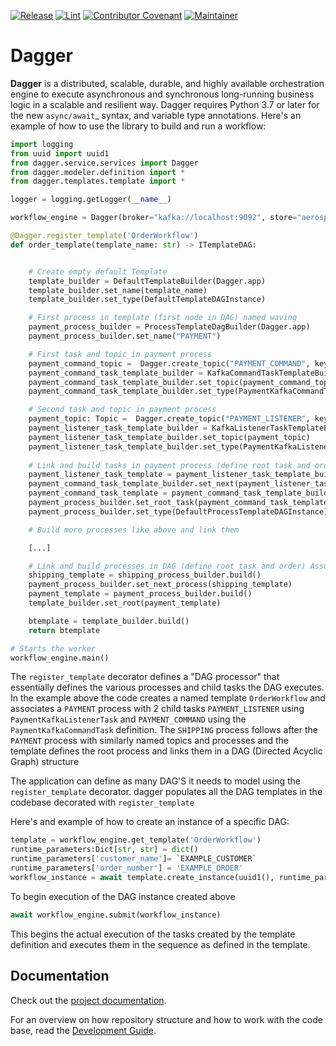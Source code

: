 [![Release](https://img.shields.io/github/v/release/wayfair-incubator/dagger?display_name=tag)](CHANGELOG.md)
[![Lint](https://github.com/wayfair-incubator/dagger/actions/workflows/lint.yml/badge.svg?branch=main)](https://github.com/wayfair-incubator/dagger/actions/workflows/lint.yml)
[![Contributor Covenant](https://img.shields.io/badge/Contributor%20Covenant-2.0-4baaaa.svg)](CODE_OF_CONDUCT.md)
[![Maintainer](https://img.shields.io/badge/Maintainer-Wayfair-7F187F)](https://wayfair.github.io)

# Dagger

**Dagger** is a distributed, scalable, durable, and highly available orchestration engine to execute asynchronous and
synchronous long-running business logic in a scalable and resilient way.
Dagger requires Python 3.7 or later for the new `async/await`_ syntax, and variable type annotations.
Here's an example of how to use the library to build and run a workflow:

```python
import logging
from uuid import uuid1
from dagger.service.services import Dagger
from dagger.modeler.definition import *
from dagger.templates.template import *

logger = logging.getLogger(__name__)

workflow_engine = Dagger(broker="kafka://localhost:9092", store="aerospike://", datadir="/tmp/data/")

@Dagger.register_template('OrderWorkflow')
def order_template(template_name: str) -> ITemplateDAG:


    # Create empty default Template
    template_builder = DefaultTemplateBuilder(Dagger.app)
    template_builder.set_name(template_name)
    template_builder.set_type(DefaultTemplateDAGInstance)

    # First process in template (first node in DAG) named waving
    payment_process_builder = ProcessTemplateDagBuilder(Dagger.app)
    payment_process_builder.set_name("PAYMENT")

    # First task and topic in payment process
    payment_command_topic =  Dagger.create_topic("PAYMENT_COMMAND", key_type=bytes, value_type=bytes)
    payment_command_task_template_builder = KafkaCommandTaskTemplateBuilder(Dagger.app)
    payment_command_task_template_builder.set_topic(payment_command_topic)
    payment_command_task_template_builder.set_type(PaymentKafkaCommandTask)

    # Second task and topic in payment process
    payment_topic: Topic =  Dagger.create_topic("PAYMENT_LISTENER", key_type=bytes, value_type=bytes)
    payment_listener_task_template_builder = KafkaListenerTaskTemplateBuilder(Dagger.app)
    payment_listener_task_template_builder.set_topic(payment_topic)
    payment_listener_task_template_builder.set_type(PaymentKafkaListenerTask)
    
    # Link and build tasks in payment process (define root task and order, essentially just created a child DAG inside the parent DAG)
    payment_listener_task_template = payment_listener_task_template_builder.build()
    payment_command_task_template_builder.set_next(payment_listener_task_template)
    payment_command_task_template = payment_command_task_template_builder.build()
    payment_process_builder.set_root_task(payment_command_task_template)
    payment_process_builder.set_type(DefaultProcessTemplateDAGInstance)

    # Build more processes like above and link them

    [...]

    # Link and build processes in DAG (define root task and order) Assuming one more process called "SHIPPING" was created, this would be the flow:
    shipping_template = shipping_process_builder.build()
    payment_process_builder.set_next_process(shipping_template)
    payment_template = payment_process_builder.build()
    template_builder.set_root(payment_template)

    btemplate = template_builder.build()
    return btemplate

# Starts the worker
workflow_engine.main()
```

The ``register_template`` decorator defines a "DAG processor" that essentially defines the various processes and child
tasks the DAG executes. In the example above the code creates a named template ``OrderWorkflow``  and associates
a ``PAYMENT`` process with 2 child tasks ``PAYMENT_LISTENER`` using ``PaymentKafkaListenerTask`` and ``PAYMENT_COMMAND``
using the ``PaymentKafkaCommandTask`` definition. The ``SHIPPING`` process follows
after the ``PAYMENT`` process with similarly named topics and processes and the template defines the root process and 
links them in a DAG (Directed Acyclic Graph) structure

The application can define as many DAG'S it needs to model using the ``register_template``
decorator. dagger populates all the DAG templates in the codebase decorated with `register_template`

Here's and example of how to create an instance of a specific DAG:

```python
template = workflow_engine.get_template('OrderWorkflow')
runtime_parameters:Dict[str, str] = dict()
runtime_parameters['customer_name']= `EXAMPLE_CUSTOMER`
runtime_parameters['order_number'] = 'EXAMPLE_ORDER' 
workflow_instance = await template.create_instance(uuid1(), runtime_parameters)
```

To begin execution of the DAG instance created above

```python
await workflow_engine.submit(workflow_instance)
```

This begins the actual execution of the tasks created by the template definition and executes them in the sequence as
defined in the template.

## Documentation

Check out the [project documentation][dagger-docs].

For an overview on how repository structure and how to work with the code base, read the
[Development Guide][development-docs].


[dagger-docs]: https://wayfair-incubator.github.io/dagger/latest/
[development-docs]: https://wayfair-incubator.github.io/dagger/latest/development-guide/